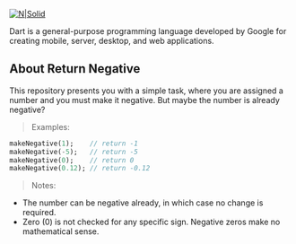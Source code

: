 [![N|Solid](https://miro.medium.com/1*Q-nb6ZkYROMLvmNCVxvC-A.png)](https://medium.com/@mamani-xyz)

Dart is a general-purpose programming language developed by Google for creating mobile, server, desktop, and web applications.

## About Return Negative

This repository presents you with a simple task, where you are assigned a number and you must make it negative. But maybe the number is already negative?

> Examples:

```dart
makeNegative(1);    // return -1
makeNegative(-5);   // return -5
makeNegative(0);    // return 0
makeNegative(0.12); // return -0.12
```

> Notes:
- The number can be negative already, in which case no change is required.
- Zero (0) is not checked for any specific sign. Negative zeros make no mathematical sense.
